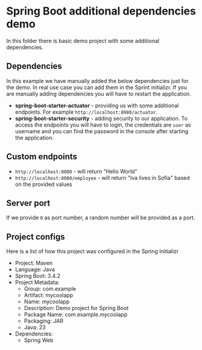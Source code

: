 # Spring Boot additional dependencies demo

In this folder there is basic demo project with some additional dependencies.

## Dependencies

In this example we have manually added the below dependencies just for the demo. In real use case you can add them in the Sprint initializr. If you are manually adding dependencies you will have to restart the application.

- **spring-boot-starter-actuator** - providing us with some additional endpoints. For example `http://localhost:8080/actuator`.
- **spring-boot-starter-security** - adding security to our application. To access the endpoints you will have to login, the credentials are `user` as username and you can find the password in the console after starting the application.

## Custom endpoints

- `http://localhost:8080` - will return "Hello World"
- `http://localhost:8080/employee` - will return "Iva lives in Sofia" based on the provided values

## Server port

If we provide `0` as port number, a random number will be provided as a port.

## Project configs

Here is a list of how this project was configured in the Spring Initializr

- Project: Maven
- Language: Java
- Spring Boot: 3.4.2
- Project Metadata:
  - Group: com.example
  - Artifact: mycoolapp
  - Name: mycoolapp
  - Description: Demo project for Spring Boot
  - Package Name: com.example.mycoolapp
  - Packaging: JAR
  - Java: 23
- Dependencies:
  - Spring Web
